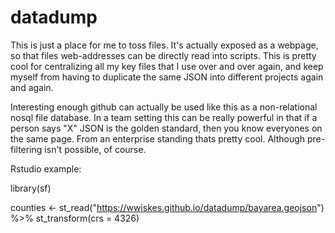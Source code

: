 # datadump
This is just a place for me to toss files. It's actually exposed as a webpage, so that files web-addresses can be directly read into scripts. This is pretty cool for centralizing all my key files that I use over and over again, and keep myself from having to duplicate the same JSON into different projects again and again.

Interesting enough github can actually be used like this as a non-relational nosql file database. In a team setting this can be really powerful in that if a person says "X" JSON is the golden standard, then you know everyones on the same page. From an enterprise standing thats pretty cool. Although pre-filtering isn't possible, of course.

Rstudio example:

library(sf)

counties <- st_read("https://wwiskes.github.io/datadump/bayarea.geojson") %>% st_transform(crs = 4326)
